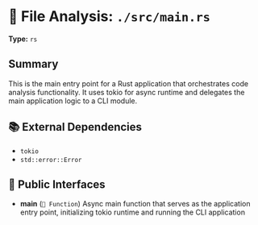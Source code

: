# 📄 File Analysis: `./src/main.rs`

**Type:** `rs`

## Summary
This is the main entry point for a Rust application that orchestrates code analysis functionality. It uses tokio for async runtime and delegates the main application logic to a CLI module.

## 📚 External Dependencies
- `tokio`
- `std::error::Error`

## 🔌 Public Interfaces
- **main** (`🔧 Function`)
  Async main function that serves as the application entry point, initializing tokio runtime and running the CLI application
